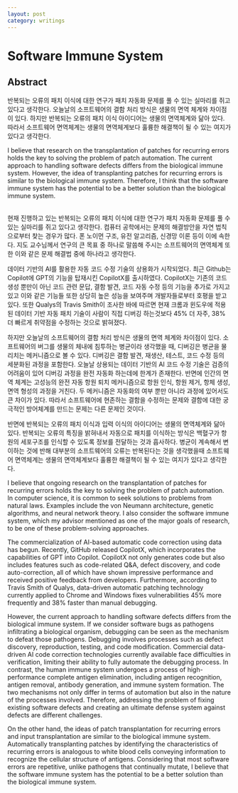 ```yaml
---
layout: post
category: writings
---
```


# Software Immune System

## Abstract

반복되는 오류의 패치 이식에 대한 연구가 패치 자동화 문제를 풀 수 있는 실마리를 쥐고 있다고 생각한다. 오늘날의 소프트웨어의 결함 처리 방식은 생물의 면역 체계와 차이점이 있다. 하지만 반복되는 오류의 패치 이식 아이디어는 생물의 면역체계와 닮아 있다. 따라서 소프트웨어 면역체계는 생물의 면역체계보다 훌륭한 해결책이 될 수 있는 여지가 있다고 생각한다.

I believe that research on the transplantation of patches for recurring errors holds the key to solving the problem of patch automation. The current approach to handling software defects differs from the biological immune system. However, the idea of transplanting patches for recurring errors is similar to the biological immune system. Therefore, I think that the software immune system has the potential to be a better solution than the biological immune system.

<br>
현재 진행하고 있는 반복되는 오류의 패치 이식에 대한 연구가 패치 자동화 문제를 풀 수 있는 실마리를 쥐고 있다고 생각한다. 컴퓨터 공학에서는 문제의 해결방안을 자연 법칙으로부터 찾는 경우가 많다. 폰 노이먼 구조, 유전 알고리즘, 신경망 이론 등이 이에 속한다. 지도 교수님께서 연구의 큰 목표 중 하나로 말씀해 주시는 소프트웨어의 면역체계 또한 이와 같은 문제 해결법 중에 하나라고 생각한다.

데이터 기반의 AI를 활용한 자동 코드 수정 기술의 상용화가 시작되었다. 최근 Github는 Copilot에 GPT의 기능을 탑재시킨 CopilotX를 출시하였다. CopilotX는 기존의 코드 생성 뿐만이 아닌 코드 관련 문답, 결함 발견, 코드 자동 수정 등의 기능을 추가로 가지고 있고 이와 같은 기능들 또한 상당히 높은 성능을 보여주며 개발자들로부터 호평을 받고있다. 또한 Qualys의 Travis Smith이 조사한 바에 따르면 현재 크롬과 윈도우에 적용된 데이터 기반 자동 패치 기술이 사람이 직접 디버깅 하는것보다 45\% 더 자주, 38\% 더 빠르게 취약점을 수정하는 것으로 밝혀졌다.

하지만 오늘날의 소프트웨어의 결함 처리 방식은 생물의 면역 체계와 차이점이 있다. 소프트웨어의 버그를 생물의 체내에 침투하는 병균이라 생각했을 때, 디버깅은 병균을 물리치는 메커니즘으로 볼 수 있다. 디버깅은 결함 발견, 재생산, 테스트, 코드 수정 등의 세분화된 과정을 포함한다. 오늘날 상용되는 데이터 기반의 AI 코드 수정 기술은 검증의 어려움이 있어 디버깅 과정을 완전 자동화 하는데에 한계가 존재한다. 반면에 인간의 면역 체계는 고성능의 완전 자동 항원 퇴치 메커니즘으로 항원 인식, 항원 제거, 항체 생성, 면역 형성의 과정을 거친다. 두 메커니즘은 자동화의 여부 뿐만 아니라 과정에 있어서도 큰 차이가 있다. 따라서 소프트웨어에 현존하는 결함을 수정하는 문제와 결함에 대한 궁극적인 방어체계를 만드는 문제는 다른 문제인 것이다. 

반면에 반복되는 오류의 패치 이식과 입력 이식의 아이디어는 생물의 면역체계와 닮아 있다. 반복되는 오류의 특징을 밝혀내서 자동으로 패치를 이식하는 방식은 백혈구가 항원의 세포구조를 인식할 수 있도록 정보를 전달하는 것과 흡사하다. 병균이 계속해서 변이하는 것에 반해 대부분의 소프트웨어의 오류는 반복된다는 것을 생각했을때 소프트웨어 면역체계는 생물의 면역체계보다 훌륭한 해결책이 될 수 있는 여지가 있다고 생각한다.

I believe that ongoing research on the transplantation of patches for recurring errors holds the key to solving the problem of patch automation. In computer science, it is common to seek solutions to problems from natural laws. Examples include the von Neumann architecture, genetic algorithms, and neural network theory. I also consider the software immune system, which my advisor mentioned as one of the major goals of research, to be one of these problem-solving approaches.

The commercialization of AI-based automatic code correction using data has begun. Recently, GitHub released CopilotX, which incorporates the capabilities of GPT into Copilot. CopilotX not only generates code but also includes features such as code-related Q&A, defect discovery, and code auto-correction, all of which have shown impressive performance and received positive feedback from developers. Furthermore, according to Travis Smith of Qualys, data-driven automatic patching technology currently applied to Chrome and Windows fixes vulnerabilities 45% more frequently and 38% faster than manual debugging.

However, the current approach to handling software defects differs from the biological immune system. If we consider software bugs as pathogens infiltrating a biological organism, debugging can be seen as the mechanism to defeat those pathogens. Debugging involves processes such as defect discovery, reproduction, testing, and code modification. Commercial data-driven AI code correction technologies currently available face difficulties in verification, limiting their ability to fully automate the debugging process. In contrast, the human immune system undergoes a process of high-performance complete antigen elimination, including antigen recognition, antigen removal, antibody generation, and immune system formation. The two mechanisms not only differ in terms of automation but also in the nature of the processes involved. Therefore, addressing the problem of fixing existing software defects and creating an ultimate defense system against defects are different challenges.

On the other hand, the ideas of patch transplantation for recurring errors and input transplantation are similar to the biological immune system. Automatically transplanting patches by identifying the characteristics of recurring errors is analogous to white blood cells conveying information to recognize the cellular structure of antigens. Considering that most software errors are repetitive, unlike pathogens that continually mutate, I believe that the software immune system has the potential to be a better solution than the biological immune system.